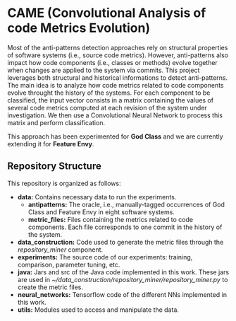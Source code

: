 # CAME (Convolutional Analysis of code Metrics Evolution)
Most of the anti-patterns detection approaches rely on structural properties of software systems (i.e., source code metrics). However, anti-patterns also impact how code components (i.e., classes or methods) evolve together when changes are applied to the system via commits. This project leverages both structural and historical informations to detect anti-patterns. The main idea is to analyze how code metrics related to code components evolve throught the history of the systems. For each component to be classified, the input vector consists in a matrix containing the values of several code metrics computed at each revision of the system under investigation. We then use a Convolutional Neural Network to process this matrix and perform classification.

This approach has been experimented for **God Class** and we are currently extending it for **Feature Envy**.

## Repository Structure
This repository is organized as follows:
* **data:** Contains necessary data to run the experiments.
  * **antipatterns:** The oracle, i.e., manually-tagged occurrences of God Class and Feature Envy in eight software systems.
  * **metric_files:** Files containing the metrics related to code components. Each file corresponds to one commit in the history of the system.
* **data_construction:** Code used to generate the metric files through the *repository_miner* component.
* **experiments:** The source code of our experiments: training, comparison, parameter tuning, etc.
* **java:** Jars and src of the Java code implemented in this work. These jars are used in *~/data_construction/repository_miner/repository_miner.py* to create the metric files.
* **neural_networks:** Tensorflow code of the different NNs implemented in this work.
* **utils:** Modules used to access and manipulate the data.
